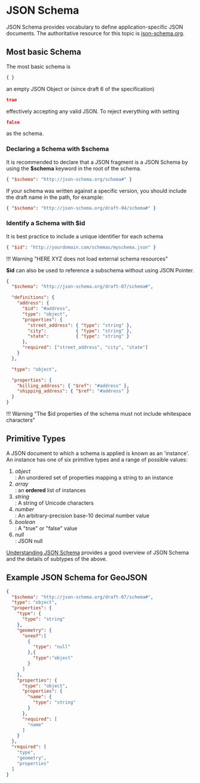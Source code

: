 # JSON Schema

JSON Schema provides vocabulary to define application-specific JSON documents. The authoritative resource for this topic is [json-schema.org]("https://json-schema.org/").

## Most basic Schema

The most basic schema is  

```JSON
{ }
```

an empty JSON Object or (since draft 6 of the specification)

```JSON
true
```

effectively accepting any valid JSON.
To reject everything with setting

```JSON
false
```

as the schema.

### Declaring a Schema with $schema

It is recommended to declare that a JSON fragment is a JSON Schema by using the **$schema** keyword in the root of the schema.

```JSON
{ "$schema": "http://json-schema.org/schema#" }
```

If your schema was written against a specific version, you should include the draft name in the path, for example:

```JSON
{ "$schema": "http://json-schema.org/draft-04/schema#" }
```

### Identify a Schema with $id

It is best practice to include a unique identifier for each schema

```JSON
{ "$id": "http://yourdomain.com/schemas/myschema.json" }
```

!!! Warning "HERE XYZ does not load external schema resources"

**$id** can also be used to reference a subschema without using JSON Pointer.

```JSON
{
  "$schema": "http://json-schema.org/draft-07/schema#",

  "definitions": {
    "address": {
      "$id": "#address",
      "type": "object",
      "properties": {
        "street_address": { "type": "string" },
        "city":           { "type": "string" },
        "state":          { "type": "string" }
      },
      "required": ["street_address", "city", "state"]
    }
  },

  "type": "object",

  "properties": {
    "billing_address": { "$ref": "#address" },
    "shipping_address": { "$ref": "#address" }
  }
}
```

!!! Warning "The $id properties of the schema must not include whitespace characters"

## Primitive Types

A JSON document to which a schema is applied is known as an 'instance'. An instance has one of six primitive types and a range of possible values:

1. *object*  
: An unordered set of properties mapping a string to an instance
2. *array*  
: an **ordered** list of instances
3. *string*  
: A string of Unicode characters
4. *number*  
: An arbitrary-precision base-10 decimal number value
5. *boolean*  
: A "true" or "false" value</dd>
6. *null*  
: JSON null

[Understanding JSON Schema](https://json-schema.org/understanding-json-schema/) provides a good overview of JSON Schema and the details of subtypes of the above.

## Example JSON Schema for GeoJSON

```JSON
{
  "$schema": "http://json-schema.org/draft-07/schema#",
  "type": "object",
  "properties": {
    "type": {
      "type": "string"
    },
    "geometry": {
      "oneof":[
        {
          "type": "null"
        },{
          "type":"object"
        }
      ]
    },
    "properties": {
      "type": "object",
      "properties": {
        "name": {
          "type": "string"
        }
      },
      "required": [
        "name"
      ]
    }
  },
  "required": [
    "type",
    "geometry",
    "properties"
  ]
}
```
